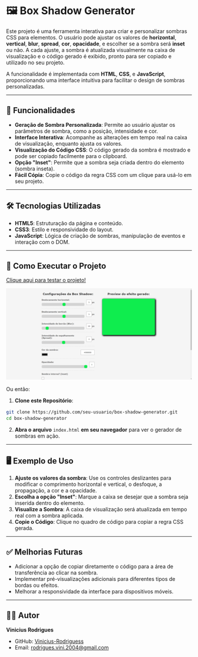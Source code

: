 # 🖼️ **Box Shadow Generator**

Este projeto é uma ferramenta interativa para criar e personalizar sombras CSS para elementos. O usuário pode ajustar os valores de **horizontal**, **vertical**, **blur**, **spread**, **cor**, **opacidade**, e escolher se a sombra será **inset** ou não. A cada ajuste, a sombra é atualizada visualmente na caixa de visualização e o código gerado é exibido, pronto para ser copiado e utilizado no seu projeto.

A funcionalidade é implementada com **HTML**, **CSS**, e **JavaScript**, proporcionando uma interface intuitiva para facilitar o design de sombras personalizadas.

---

## 🚀 **Funcionalidades**

- **Geração de Sombra Personalizada**: Permite ao usuário ajustar os parâmetros de sombra, como a posição, intensidade e cor.
- **Interface Interativa**: Acompanhe as alterações em tempo real na caixa de visualização, enquanto ajusta os valores.
- **Visualização do Código CSS**: O código gerado da sombra é mostrado e pode ser copiado facilmente para o clipboard.
- **Opção "Inset"**: Permite que a sombra seja criada dentro do elemento (sombra inseta).
- **Fácil Cópia**: Copie o código da regra CSS com um clique para usá-lo em seu projeto.

---

## 🛠️ **Tecnologias Utilizadas**

- **HTML5**: Estruturação da página e conteúdo.
- **CSS3**: Estilo e responsividade do layout.
- **JavaScript**: Lógica de criação de sombras, manipulação de eventos e interação com o DOM.

---

## 🔧 **Como Executar o Projeto**

<a href="https://vinicius-rodriguess.github.io/Box-Shadow-Generator/">Clique aqui para testar o projeto!</a>

<img src="./src/img/Screenshot_1.png">

Ou então:

1. **Clone este Repositório**:

```bash
git clone https://github.com/seu-usuario/box-shadow-generator.git
cd box-shadow-generator
```

2. **Abra o arquivo** `index.html` **em seu navegador** para ver o gerador de sombras em ação.

---

## 🖥️ **Exemplo de Uso**

1. **Ajuste os valores da sombra**: Use os controles deslizantes para modificar o comprimento horizontal e vertical, o desfoque, a propagação, a cor e a opacidade.
2. **Escolha a opção "Inset"**: Marque a caixa se desejar que a sombra seja inserida dentro do elemento.
3. **Visualize a Sombra**: A caixa de visualização será atualizada em tempo real com a sombra aplicada.
4. **Copie o Código**: Clique no quadro de código para copiar a regra CSS gerada.

---

## ✅ **Melhorias Futuras**

- Adicionar a opção de copiar diretamente o código para a área de transferência ao clicar na sombra.
- Implementar pré-visualizações adicionais para diferentes tipos de bordas ou efeitos.
- Melhorar a responsividade da interface para dispositivos móveis.

---

## 👨‍💻 **Autor**

**Vinicius Rodrigues**

- GitHub: [Vinicius-Rodriguess](https://github.com/Vinicius-Rodriguess)
- Email: rodrigues.vini.2004@gmail.com
